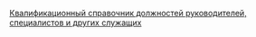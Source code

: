 [Квалификационный справочник должностей руководителей, специалистов и других служащих](http://www.consultant.ru/document/cons_doc_LAW_58804/)
